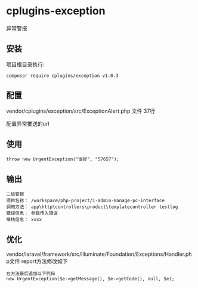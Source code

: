# cplugins-exception
异常警报

## 安装
项目根目录执行:
```
composer require cplugins/exception v1.0.3
```

## 配置
vendor/cplugins/exception/src/ExceptionAlert.php 文件 37行

配置异常推送的url

## 使用 
```
throw new UrgentException("很好", "57657");
```

## 输出
```
二级警报
项目名称： /workspace/php-project/i-admin-manage-pc-interface
调用方法： app\http\controllers\product\templatecontroller testlog
错误信息： 参数传入错误
堆栈信息： xxxx
```

## 优化
vendor/laravel/framework/src/Illuminate/Foundation/Exceptions/Handler.php文件 report方法修改如下
```
在方法最后追加以下代码
new UrgentException($e->getMessage(), $e->getCode(), null, $e);
```


